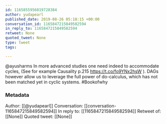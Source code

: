 ```yaml
---
id: 1165855956019728384
author: yudapearl
published_date: 2019-08-26 05:18:15 +00:00
conversation_id: 1165847215849582594
in_reply_to: 1165847215849582594
retweet: None
quoted_tweet: None
type: tweet
tags:

---
```


@ayusharms In more advanced studies one need indeed to accommodate cycles, (See for example Causality p.215 
https://t.co/fo9YNx2hsW ). DAGs however allow us to leverage the full power of do-calculus, which has not been matched yet in cyclic systems. #Bookofwhy

### Metadata

Author: [[@yudapearl]]
Conversation: [[conversation-1165847215849582594]]
In reply to: [[1165847215849582594]]
Retweet of: [[None]]
Quoted tweet: [[None]]

